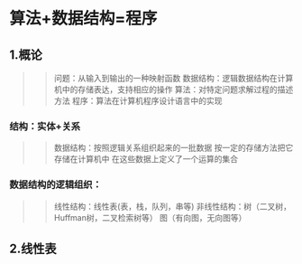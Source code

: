 # 算法+数据结构=程序
## 1.概论
>> 问题：从输入到输出的一种映射函数
>> 数据结构：逻辑数据结构在计算机中的存储表达，支持相应的操作
>> 算法：对特定问题求解过程的描述方法
>> 程序：算法在计算机程序设计语言中的实现 

### 结构：实体+关系
>> 数据结构：按照逻辑关系组织起来的一批数据
>> 按一定的存储方法把它存储在计算机中
>> 在这些数据上定义了一个运算的集合

### 数据结构的逻辑组织：
>> 线性结构：线性表(表，栈，队列，串等)
>> 非线性结构：树（二叉树，Huffman树，二叉检索树等）
>> 图（有向图，无向图等）
## 2.线性表




















